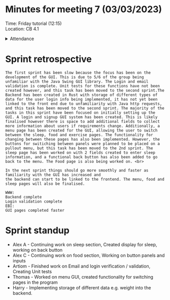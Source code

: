 # Minutes for meeting 7 (03/03/2023)
Time: Friday tutorial (12:15) <br>
Location: CB 4.1

<details><summary>Attendance</summary><p>
  
  - Alexander Agafonov	
  - Thomas Canning	
  - Artiom Casian	
  - ~Arthur	Chen~
  - Alex Clarke
  - Harry Crane

</p></details>

# Sprint retrospective <br>
  
    The first sprint has been slow because the focus has been on the development of the GUI. This is due to 5/6 of the group being unfamiliar with the Java Swing GUI library. The Login and email validation is complete. Unit tests for these functions have not been created however, and this task has been moved to the second sprint.The Backend has been created in Rust with storage of different types of data for the user login info being implemented, it has not yet been linked to the front end due to unfamiliarity with Java http requests, and this task has been moved to the second sprint. The majority of the tasks in this sprint have been focused on initially setting up the GUI. A login and signup GUI system has been created. This is likely finalised however there is space to add additional fields to collect more information about users if requirements change. Additionally, a menu page has been created for the GUI, allowing the user to switch between the sleep, food and exercise pages. The functionality for changing between these pages has also been implemented. However, the buttons for switiching between panels were planned to be placed on a pullout menu, but this task has been moved to the 2nd sprint. The sleep page has been worked on with 2 fields created to enter sleep information, and a functional back button has also been added to go back to the menu. The Food page is also being worked on. <br>

    In the next sprint things should go more smoothly and faster as familiarity with the GUI has increased and 
    the backend can start to be linked to the frontend. The menu, food and sleep pages will also be finalised.

    WWW:
    Backend complete
    Login validation complete
    EBI:
    GUI pages completed faster
  
# Sprint standup <br>
- Alex A - Continuing work on sleep section, Created display for sleep, working on back button
- Alex C - Continuing work on food section, Working on button panels and inputs
- Artiom - Finished work on Email and login verification / validation, Creating Unit tests
- Thomas - Worked on menu GUI, created functionality for switching pages in the program
- Harry - Implementing storage of different data e.g. weight into the backend.
  
</p></details>



